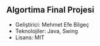 Algortima Final Projesi
-----------------------------

- Geliştirici: Mehmet Efe Bilgeç
- Teknolojiler: Java, Swing
- Lisans: MIT
